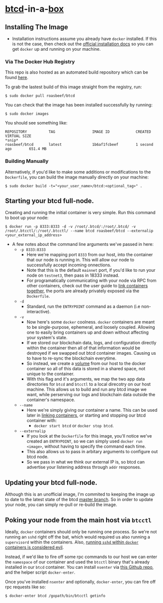 # [btcd](https://github.com/conformal/btcd)-in-a-[box](https://www.docker.com/)

## Installing The Image
* Installation instructions assume you already have ```docker``` installed. If this is not the case, then check out the [official installation docs](https://docs.docker.com/installation/) so you can get ```docker``` up and running on your machine. 

### Via The Docker Hub Registry
This repo is also hosted as an automated build repository which can be found [here](https://registry.hub.docker.com/u/roasbeef/btcd/).

To grab the lastest build of this image straight from the registry, run:
  ```
  $ sudo docker pull roasbeef/btcd
  ```
You can check that the image has been installed successfully by running:
  ```
  $ sudo docker images
  ```
You should see something like:
  ```
  REPOSITORY          TAG                 IMAGE ID            CREATED             VIRTUAL SIZE
  *snip*
  roasbeef/btcd       latest              1b6af1fcbeef        1 second ago        651.4 MB
  ```

### Building Manually
Alternatively, if you'd like to make some additions or modifications to the ```Dockerfile```, you can build the image manually directly on your machine:
  ```
  $ sudo docker build -t="<your_user_name>/btcd:<optional_tag>" .
  ```

## Starting your btcd full-node. 
Creating and running the initial container is very simple.
Run this command to boot up your node:
  ```
  $ docker run -p 8333:8333 -d -v /root/.btcd/:/root/.btcd/ -v /root/.btcctl/:/root/.btcctl/ --name btcd roasbeef/btcd --externalip <your_external_ip_address> 
  ```
  
* A few notes about the command line arguments we've passed in here:
  * `-p 8333:8333`
    * Here we're mapping port `8333` from our host, into the container that our node is running in. This will allow our node to successfully accept incoming onnections. 
    * Note that this is the default `mainnet` port, if you'd like to run your node on `testnet3`, then pass in 18333 instead.
    * For programatically communicating with your node via RPC from other containers, check out the user guide to [link containers together](https://docs.docker.com/userguide/dockerlinks/), the ports are already privately exposed via the ```Dockerfile```. 
  * `-d`
    * Standard, run the `ENTRYPOINT` command as a daemon (i.e non-interactive).
  * `-v`
    * Now here's some `docker` coolness. `docker` containers are meant to be single-purpose, ephemeral, and loosely coupled. Allowing one to easily bring containers up and down without affecting your system's state. 
    * If we stored our blockchain data, logs, and configuration directly within the container then all of that information would be destroyed if we swapped out btcd container images. Causing us to have to re-sync the blockchain everytime.
    * So instead, we create a [volume](https://docs.docker.com/userguide/dockervolumes/) from our host to the docker container so all of this data is stored in a shared space, not unique to the container. 
    * With this flag and it's arguments, we map the two app data directories for `btcd` and `btcctl` to a local direcotry on our host machine. This allows us to build and run any btcd image we want, while perserving our logs and blockchain data outside the container's namespace. 
  * `--name`
    * Here we're simply giving our container a name. This can be used later in [linking containers](https://docs.docker.com/userguide/dockerlinks/), or starting and stopping our btcd container with:
      * ```docker start btcd``` or ```docker stop btcd```. 
  * `--externalip`
    * If you look at the ```Dockerfile``` for this image, you'll notice we've created an `ENTRYPOINT`, so we can simply used `docker run <image>`, without having to specify the command each time.
    * This also allows us to pass in arbitary arguments to configure out btcd node.
    * So we pass in what we think our external IP is, so btcd can advertise your listening address through ```addr``` responses. 

## Updating your btcd full-node. 
Although this is an unofficial image, I'm commited to keeping the image up to date to the latest state of the btcd [master branch](https://github.com/conformal/btcd).
So in order to update your node, you can simply re-pull or re-build the image. 

## Poking your node from the main host via `btcctl`
Ideally, `docker` containers should only be running one process. So we're not running an `sshd` right off the bat, which would required us also running a `supervisord` within the containers. Also, [running `sshd` within `docker` containers is considered evil](https://jpetazzo.github.io/2014/06/23/docker-ssh-considered-evil/). 

Instead, if we'd like to fire off some rpc commands to our host we can enter the `namespace` of our container and used the `btcctl` binary that's already installed in our `btcd` container. You can install `nsenter` via [this Github repo](https://github.com/jpetazzo/nsenter), and the helper script `docker-enter`. 

Once you've installed `nsenter` and optionally, `docker-enter`, you can fire off rpc requests like so:
```
$ docker-enter btcd /gopath/bin/btcctl getinfo
```

